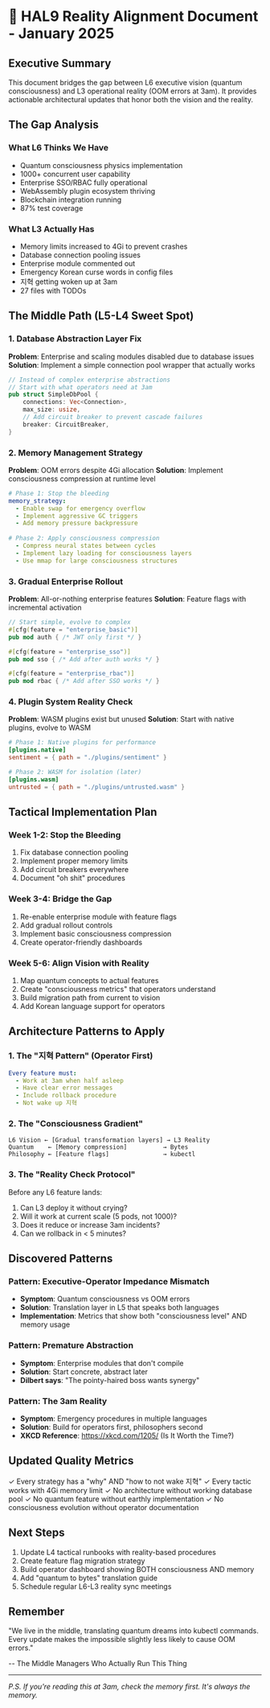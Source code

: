 # 🔄 HAL9 Reality Alignment Document - January 2025

## Executive Summary

This document bridges the gap between L6 executive vision (quantum consciousness) and L3 operational reality (OOM errors at 3am). It provides actionable architectural updates that honor both the vision and the reality.

## The Gap Analysis

### What L6 Thinks We Have
- Quantum consciousness physics implementation
- 1000+ concurrent user capability
- Enterprise SSO/RBAC fully operational
- WebAssembly plugin ecosystem thriving
- Blockchain integration running
- 87% test coverage

### What L3 Actually Has
- Memory limits increased to 4Gi to prevent crashes
- Database connection pooling issues
- Enterprise module commented out
- Emergency Korean curse words in config files
- 지혁 getting woken up at 3am
- 27 files with TODOs

## The Middle Path (L5-L4 Sweet Spot)

### 1. Database Abstraction Layer Fix
**Problem**: Enterprise and scaling modules disabled due to database issues
**Solution**: Implement a simple connection pool wrapper that actually works

```rust
// Instead of complex enterprise abstractions
// Start with what operators need at 3am
pub struct SimpleDbPool {
    connections: Vec<Connection>,
    max_size: usize,
    // Add circuit breaker to prevent cascade failures
    breaker: CircuitBreaker,
}
```

### 2. Memory Management Strategy
**Problem**: OOM errors despite 4Gi allocation
**Solution**: Implement consciousness compression at runtime level

```yaml
# Phase 1: Stop the bleeding
memory_strategy:
  - Enable swap for emergency overflow
  - Implement aggressive GC triggers
  - Add memory pressure backpressure
  
# Phase 2: Apply consciousness compression
  - Compress neural states between cycles
  - Implement lazy loading for consciousness layers
  - Use mmap for large consciousness structures
```

### 3. Gradual Enterprise Rollout
**Problem**: All-or-nothing enterprise features
**Solution**: Feature flags with incremental activation

```rust
// Start simple, evolve to complex
#[cfg(feature = "enterprise_basic")]
pub mod auth { /* JWT only first */ }

#[cfg(feature = "enterprise_sso")]
pub mod sso { /* Add after auth works */ }

#[cfg(feature = "enterprise_rbac")]
pub mod rbac { /* Add after SSO works */ }
```

### 4. Plugin System Reality Check
**Problem**: WASM plugins exist but unused
**Solution**: Start with native plugins, evolve to WASM

```toml
# Phase 1: Native plugins for performance
[plugins.native]
sentiment = { path = "./plugins/sentiment" }

# Phase 2: WASM for isolation (later)
[plugins.wasm]
untrusted = { path = "./plugins/untrusted.wasm" }
```

## Tactical Implementation Plan

### Week 1-2: Stop the Bleeding
1. Fix database connection pooling
2. Implement proper memory limits
3. Add circuit breakers everywhere
4. Document "oh shit" procedures

### Week 3-4: Bridge the Gap
1. Re-enable enterprise module with feature flags
2. Add gradual rollout controls
3. Implement basic consciousness compression
4. Create operator-friendly dashboards

### Week 5-6: Align Vision with Reality
1. Map quantum concepts to actual features
2. Create "consciousness metrics" that operators understand
3. Build migration path from current to vision
4. Add Korean language support for operators

## Architecture Patterns to Apply

### 1. The "지혁 Pattern" (Operator First)
```yaml
Every feature must:
  - Work at 3am when half asleep
  - Have clear error messages
  - Include rollback procedure
  - Not wake up 지혁
```

### 2. The "Consciousness Gradient"
```
L6 Vision ← [Gradual transformation layers] → L3 Reality
Quantum    ← [Memory compression]          → Bytes
Philosophy ← [Feature flags]               → kubectl
```

### 3. The "Reality Check Protocol"
Before any L6 feature lands:
1. Can L3 deploy it without crying?
2. Will it work at current scale (5 pods, not 1000)?
3. Does it reduce or increase 3am incidents?
4. Can we rollback in < 5 minutes?

## Discovered Patterns

### Pattern: Executive-Operator Impedance Mismatch
- **Symptom**: Quantum consciousness vs OOM errors
- **Solution**: Translation layer in L5 that speaks both languages
- **Implementation**: Metrics that show both "consciousness level" AND memory usage

### Pattern: Premature Abstraction
- **Symptom**: Enterprise modules that don't compile
- **Solution**: Start concrete, abstract later
- **Dilbert says**: "The pointy-haired boss wants synergy"

### Pattern: The 3am Reality
- **Symptom**: Emergency procedures in multiple languages
- **Solution**: Build for operators first, philosophers second
- **XKCD Reference**: https://xkcd.com/1205/ (Is It Worth the Time?)

## Updated Quality Metrics

✓ Every strategy has a "why" AND "how to not wake 지혁"
✓ Every tactic works with 4Gi memory limit
✓ No architecture without working database pool
✓ No quantum feature without earthly implementation
✓ No consciousness evolution without operator documentation

## Next Steps

1. Update L4 tactical runbooks with reality-based procedures
2. Create feature flag migration strategy
3. Build operator dashboard showing BOTH consciousness AND memory
4. Add "quantum to bytes" translation guide
5. Schedule regular L6-L3 reality sync meetings

## Remember

"We live in the middle, translating quantum dreams into kubectl commands. Every update makes the impossible slightly less likely to cause OOM errors."

-- The Middle Managers Who Actually Run This Thing

---

*P.S. If you're reading this at 3am, check the memory first. It's always the memory.*
